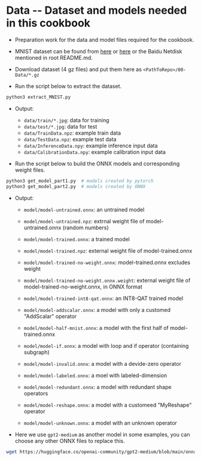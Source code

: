 # Data -- Dataset and models needed in this cookbook

+ Preparation work for the data and model files required for the cookbook.

+ MNIST dataset can be found from [here](http://yann.lecun.com/exdb/mnist/) or [here](https://storage.googleapis.com/cvdf-datasets/mnist/) or the Baidu Netdisk mentioned in root README.md.

+ Download dataset (4 gz files) and put them here as `<PathToRepo>/00-Data/*.gz`

+ Run the script below to extract the dataset.

```bash
python3 extract_MNIST.py
```

+ Output:
  + `data/train/*.jpg`: data for training
  + `data/test/*.jpg`: data for test
  + `data/TrainData.npz`: example train data
  + `data/TestData.npz`: example test data
  + `data/InferenceData.npy`: example inference input data
  + `data/CalibrationData.npy`: example calibration input data

+ Run the script below to build the ONNX models and corresponding weight files.

```bash
python3 get_model_part1.py  # models created by pytorch
python3 get_model_part2.py  # models created by ONNX
```

+ Output:
  + `model/model-untrained.onnx`: an untrained model
  + `model/model-untrained.npz`: extrnal weight file of model-untrained.onnx (random numbers)
  + `model/model-trained.onnx`: a trained model
  + `model/model-trained.npz`: external weight file of model-trained.onnx
  + `model/model-trained-no-weight.onnx`: model-trained.onnx excludes weight
  + `model/model-trained-no-weight.onnx.weight`: external weight file of model-trained-no-weight.onnx, in ONNX format
  + `model/model-trained-int8-qat.onnx`: an INT8-QAT trained model

  + `model/model-addscalar.onnx`: a model with only a customed "AddScalar" operator
  + `model/model-half-mnist.onnx`: a model with the first half of model-trained.onnx
  + `model/model-if.onnx`: a model with loop and if operator (containing subgraph)
  + `model/model-invalid.onnx`: a model with a devide-zero operator
  + `model/model-labeled.onnx`: a moel with labeled-dimension
  + `model/model-redundant.onnx`: a model with redundant shape operators
  + `model/model-reshape.onnx`: a model with a customeed "MyReshape" operator
  + `model/model-unknown.onnx`: a model with an unknown operator

+ Here we use `gpt2-medium` as another model in some examples, you can choose any other ONNX files to replace this.

```bash
wget https://huggingface.co/openai-community/gpt2-medium/blob/main/onnx/decoder_model.onnx -o model-large.onnx
```

